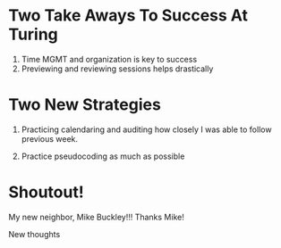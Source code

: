 # Two Take Aways To Success At Turing

1) Time MGMT and organization is key to success
2) Previewing and reviewing sessions helps drastically

# Two New Strategies
1) Practicing calendaring and auditing how closely I was able to follow previous week.

2) Practice pseudocoding as much as possible

# Shoutout!

My new neighbor, Mike Buckley!!! Thanks Mike!

New thoughts

